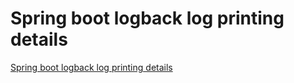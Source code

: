 # Spring boot logback log printing details
[Spring boot logback log printing details](https://aiwithcloud.com/2022/09/16/spring_boot_logback_log_printing_details/)